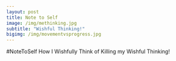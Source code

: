 ```yaml
---
layout: post
title: Note to Self
image: /img/methinking.jpg
subtitle: "Wishful Thinking!"
bigimg: /img/movementvsprogress.jpg
---
```


#NoteToSelf
How I Wishfully Think of Killing my Wishful Thinking!
